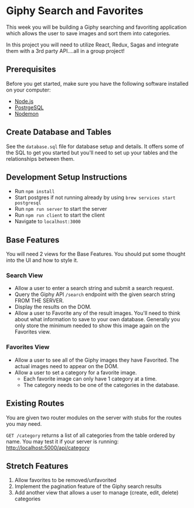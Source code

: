 # Giphy Search and Favorites

This week you will be building a Giphy searching and favoriting application which allows the user to save images and sort them into categories.

In this project you will need to utilize React, Redux, Sagas and integrate them with a 3rd party API....all in a group project!


## Prerequisites

Before you get started, make sure you have the following software installed on your computer:

- [Node.js](https://nodejs.org/en/)
- [PostrgeSQL](https://www.postgresql.org/)
- [Nodemon](https://nodemon.io/)


## Create Database and Tables

See the `database.sql` file for database setup and details. It offers some of the SQL to get you started but you'll need to set up your tables and the relationships between them. 


## Development Setup Instructions

* Run `npm install`
* Start postgres if not running already by using `brew services start postgresql`
* Run `npm run server` to start the server
* Run `npm run client` to start the client
* Navigate to `localhost:3000`


## Base Features

You will need 2 views for the Base Features. You should put some thought into the UI and how to style it.


### Search View

- Allow a user to enter a search string and submit a search request.
- Query the Giphy API `/search` endpoint with the given search string FROM THE SERVER.
- Display the results on the DOM.
- Allow a user to Favorite any of the result images. You'll need to think about what information to save to your own database. Generally you only store the minimum needed to show this image again on the Favorites view.


### Favorites View

- Allow a user to see all of the Giphy images they have Favorited. The actual images need to appear on the DOM.
- Allow a user to set a category for a favorite image.
    - Each favorite image can only have 1 category at a time.
    - The category needs to be one of the categories in the database.


## Existing Routes

You are given two router modules on the server with stubs for the routes you may need.

`GET /category` returns a list of all categories from the table ordered by name. You may test it if your server is running: [http://localhost:5000/api/category](http://localhost:5000/api/category)


## Stretch Features

1. Allow favorites to be removed/unfavorited
2. Implement the pagination feature of the Giphy search results
3. Add another view that allows a user to manage (create, edit, delete) categories

